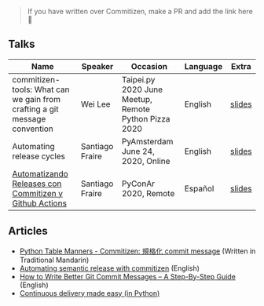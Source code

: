 > If you have written over Commitizen, make a PR and add the link here 💪

## Talks

| Name                                                                      | Speaker         | Occasion                                             | Language | Extra                                                                                                                            |
| ------------------------------------------------------------------------- | --------------- | ---------------------------------------------------- | -------- | -------------------------------------------------------------------------------------------------------------------------------- |
| commitizen-tools: What can we gain from crafting a git message convention | Wei Lee         | Taipei.py 2020 June Meetup, Remote Python Pizza 2020 | English  | [slides](https://speakerdeck.com/leew/commitizen-tools-what-can-we-gain-from-crafting-a-git-message-convention-at-taipey-dot-py) |
| Automating release cycles                                                 | Santiago Fraire | PyAmsterdam June 24, 2020, Online                    | English  | [slides](https://woile.github.io/commitizen-presentation/)                                                                       |
| [Automatizando Releases con Commitizen y Github Actions][automatizando]   | Santiago Fraire | PyConAr 2020, Remote                                 | Español  | [slides](https://woile.github.io/automating-releases-github-actions-presentation/#/)                                             |

## Articles

- [Python Table Manners - Commitizen: 規格化 commit message](https://lee-w.github.io/posts/tech/2020/03/python-table-manners-commitizen/) (Written in Traditional Mandarin)
- [Automating semantic release with commitizen](https://woile.dev/posts/automating-semver-releases-with-commitizen/) (English)
- [How to Write Better Git Commit Messages – A Step-By-Step Guide](https://www.freecodecamp.org/news/how-to-write-better-git-commit-messages/?utm_source=tldrnewsletter) (English)
- [Continuous delivery made easy (in Python)](https://medium.com/dev-genius/continuous-delivery-made-easy-in-python-c085e9c82e69)

[automatizando]: https://youtu.be/t3aE2M8UPBo

